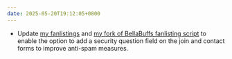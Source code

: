 ```yaml
---
date: 2025-05-20T19:12:05+0800
---
```


* Update [my fanlistings](https://fan.leilukin.com/) and [my fork of BellaBuffs fanlisting script](/projects/code/bellabuffs-phpmailer/) to enable the option to add a security question field on the join and contact forms to improve anti-spam measures.
